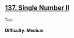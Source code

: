 ## [137. Single Number II](https://leetcode.com/problems/single-number-ii/)

```Tag```:

#### Difficulty: Medium




